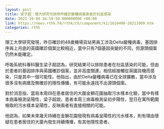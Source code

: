 ```yaml
---
layout: post
title: 梁子超︰理大研究可排除昨確診變種病毒患者於社區感染
date: 2021-10-09 16:59:50.000000000 +08:00
link: https://news.rthk.hk/rthk/ch/component/k2/1614400-20211009.htm
categories: rthk
---
```


理工大學研究發現，昨日確診的48歲機場貨站男員工涉及Delta變種病毒，基因排序與上月底的英國確診個案比較相近，當中只有7個基因突變的不同，但源頭個案仍然未能確定。

呼吸系統科專科醫生梁子超認為，研究結果可以排除患者在社區感染的可能，但由於患者的基因排序與英國確診個案，並非高度關連，相信經接觸從英國貨機而感染，只是其中一個可能性。他指出，由於Delta變種病毒已在全球擴散，當中涉及很多沒有病徵及無確診的隱性傳播，有可能永遠找不出源頭個案。

對於消息指，當局本周四在患者居住的大圍金獅花園抽取污水樣本化驗，當中有樣本病毒檢測呈陽性，梁子超說，患者本周三病毒檢測呈初步陽性，翌日在寓所範圍檢取的污水樣本呈陽性，反映兩者有直接相關的可能。

他認為，如果未來幾天持續在金獅花園發現有病毒呈陽性的污水樣本，則有理由懷疑在患者居住的大廈內發生持續傳播，有其他隱性患者。
